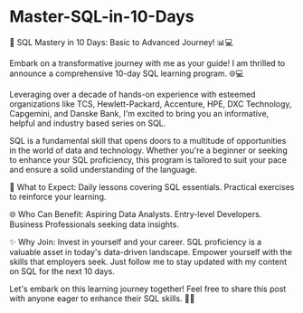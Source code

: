 # Master-SQL-in-10-Days
🚀 SQL Mastery in 10 Days: Basic to Advanced Journey! 📊💻

Embark on a transformative journey with me as your guide! I am thrilled to announce a comprehensive 10-day SQL learning program. 🌐💻

Leveraging over a decade of hands-on experience with esteemed organizations like TCS, Hewlett-Packard, Accenture, HPE, DXC Technology, Capgemini, and Danske Bank, I'm excited to bring you an informative, helpful and industry based series on SQL.

SQL is a fundamental skill that opens doors to a multitude of opportunities in the world of data and technology. Whether you're a beginner or seeking to enhance your SQL proficiency, this program is tailored to suit your pace and ensure a solid understanding of the language.

📅 What to Expect:
Daily lessons covering SQL essentials.
Practical exercises to reinforce your learning.

🌐 Who Can Benefit:
Aspiring Data Analysts.
Entry-level Developers.
Business Professionals seeking data insights.

✨ Why Join:
Invest in yourself and your career. SQL proficiency is a valuable asset in today's data-driven landscape. Empower yourself with the skills that employers seek. Just follow me to stay updated with my content on SQL for the next 10 days.

Let's embark on this learning journey together! Feel free to share this post with anyone eager to enhance their SQL skills. 🚀🌐
